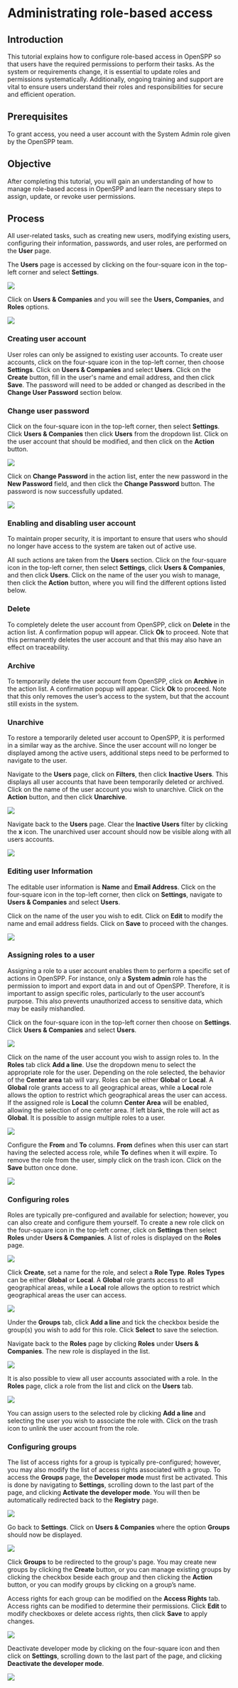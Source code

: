 # Administrating role-based access

## Introduction

This tutorial explains how to configure role-based access in OpenSPP so that users have the required permissions to perform their tasks. As the system or requirements change, it is essential to update roles and permissions systematically. Additionally, ongoing training and support are vital to ensure users understand their roles and responsibilities for secure and efficient operation.

## Prerequisites

To grant access, you need a user account with the System Admin role given by the OpenSPP team.

## Objective

After completing this tutorial, you will gain an understanding of how to manage role-based access in OpenSPP and learn the necessary steps to assign, update, or revoke user permissions.

## Process

All user-related tasks, such as creating new users, modifying existing users, configuring their information, passwords, and user roles, are performed on the **User** page.

The **Users** page is accessed by clicking on the four-square icon in the top-left corner and select **Settings**.

![](administrating_role_based_access/1.png)

Click on **Users & Companies** and you will see the **Users, Companies**, and **Roles** options.

![](administrating_role_based_access/2.png)

### Creating user account

User roles can only be assigned to existing user accounts. To create user accounts, click on the four-square icon in the top-left corner, then choose **Settings**. Click on **Users & Companies** and select **Users**. Click on the **Create** button, fill in the user's name and email address, and then click **Save**. The password will need to be added or changed as described in the **Change User Password** section below.

### Change user password

Click on the four-square icon in the top-left corner, then select **Settings**. Click **Users & Companies** then click **Users** from the dropdown list. Click on the user account that should be modified, and then click on the **Action** button.

![](administrating_role_based_access/3.png)

Click on **Change Password** in the action list, enter the new password in the **New Password** field, and then click the **Change Password** button. The password is now successfully updated.

![](administrating_role_based_access/4.png)

### Enabling and disabling user account

To maintain proper security, it is important to ensure that users who should no longer have access to the system are taken out of active use.

All such actions are taken from the **Users** section. Click on the four-square icon in the top-left corner, then select **Settings**, click **Users & Companies**, and then click **Users**. Click on the name of the user you wish to manage, then click the **Action** button, where you will find the different options listed below.

### Delete

To completely delete the user account from OpenSPP, click on **Delete** in the action list. A confirmation popup will appear. Click **Ok** to proceed. Note that this permanently deletes the user account and that this may also have an effect on traceability.

### Archive

To temporarily delete the user account from OpenSPP, click on **Archive** in the action list. A confirmation popup will appear. Click **Ok** to proceed. Note that this only removes the user’s access to the system, but that the account still exists in the system.

### Unarchive

To restore a temporarily deleted user account to OpenSPP, it is performed in a similar way as the archive. Since the user account will no longer be displayed among the active users, additional steps need to be performed to navigate to the user.

Navigate to the **Users** page, click on **Filters**, then click **Inactive Users**. This displays all user accounts that have been temporarily deleted or archived. Click on the name of the user account you wish to unarchive. Click on the **Action** button, and then click **Unarchive**.

![](administrating_role_based_access/5.png)

Navigate back to the **Users** page. Clear the **Inactive Users** filter by clicking the **x** icon. The unarchived user account should now be visible along with all users accounts.

![](administrating_role_based_access/6.png)

### Editing user Information

The editable user information is **Name** and **Email Address**. Click on the four-square icon in the top-left corner, then click on **Settings**, navigate to **Users & Companies** and select **Users**.

Click on the name of the user you wish to edit. Click on **Edit** to modify the name and email address fields. Click on **Save** to proceed with the changes.

![](administrating_role_based_access/7.png)

### Assigning roles to a user

Assigning a role to a user account enables them to perform a specific set of actions in OpenSPP. For instance, only a **System admin** role has the permission to import and export data in and out of OpenSPP. Therefore, it is important to assign specific roles, particularly to the user account’s purpose. This also prevents unauthorized access to sensitive data, which may be easily mishandled.

Click on the four-square icon in the top-left corner then choose on **Settings**. Click **Users & Companies** and select **Users**.

![](administrating_role_based_access/8.png)

Click on the name of the user account you wish to assign roles to. In the **Roles** tab click **Add a line**. Use the dropdown menu to select the appropriate role for the user. Depending on the role selected, the behavior of the **Center area** tab will vary. Roles can be either **Global** or **Local**. A **Global** role grants access to all geographical areas, while a **Local** role allows the option to restrict which geographical areas the user can access. If the assigned role is **Local** the column **Center Area** will be enabled, allowing the selection of one center area. If left blank, the role will act as **Global**. It is possible to assign multiple roles to a user.

![](administrating_role_based_access/9.png)

Configure the **From** and **To** columns. **From** defines when this user can start having the selected access role, while **To** defines when it will expire. To remove the role from the user, simply click on the trash icon. Click on the **Save** button once done.

![](administrating_role_based_access/10.png)

### Configuring roles

Roles are typically pre-configured and available for selection; however, you can also create and configure them yourself. To create a new role click on the four-square icon in the top-left corner, click on **Settings** then select **Roles** under **Users & Companies**. A list of roles is displayed on the **Roles** page.

![](administrating_role_based_access/11.png)

Click **Create**, set a name for the role, and select a **Role Type**. **Roles Types** can be either **Global** or **Local**. A **Global** role grants access to all geographical areas, while a **Local** role allows the option to restrict which geographical areas the user can access.

![](administrating_role_based_access/12.png)

Under the **Groups** tab, click **Add a line** and tick the checkbox beside the group(s) you wish to add for this role. Click **Select** to save the selection.

Navigate back to the **Roles** page by clicking **Roles** under **Users & Companies**. The new role is displayed in the list.

![](administrating_role_based_access/13.png)

It is also possible to view all user accounts associated with a role. In the **Roles** page, click a role from the list and click on the **Users** tab.

![](administrating_role_based_access/14.png)

You can assign users to the selected role by clicking **Add a line** and selecting the user you wish to associate the role with. Click on the trash icon to unlink the user account from the role.

### Configuring groups

The list of access rights for a group is typically pre-configured; however, you may also modify the list of access rights associated with a group. To access the **Groups** page, the **Developer mode** must first be activated. This is done by navigating to **Settings**, scrolling down to the last part of the page, and clicking **Activate the developer mode**. You will then be automatically redirected back to the **Registry** page.

![](administrating_role_based_access/15.png)

Go back to **Settings**. Click on **Users & Companies** where the option **Groups** should now be displayed.

![](administrating_role_based_access/16.png)

Click **Groups** to be redirected to the group's page. You may create new groups by clicking the **Create** button, or you can manage existing groups by clicking the checkbox beside each group and then clicking the **Action** button, or you can modify groups by clicking on a group’s name.

Access rights for each group can be modified on the **Access Rights** tab. Access rights can be modified to determine their permissions. Click **Edit** to modify checkboxes or delete access rights, then click **Save** to apply changes.

![](administrating_role_based_access/17.png)

Deactivate developer mode by clicking on the four-square icon and then click on **Settings**, scrolling down to the last part of the page, and clicking **Deactivate the developer mode**.

![](administrating_role_based_access/18.png)
